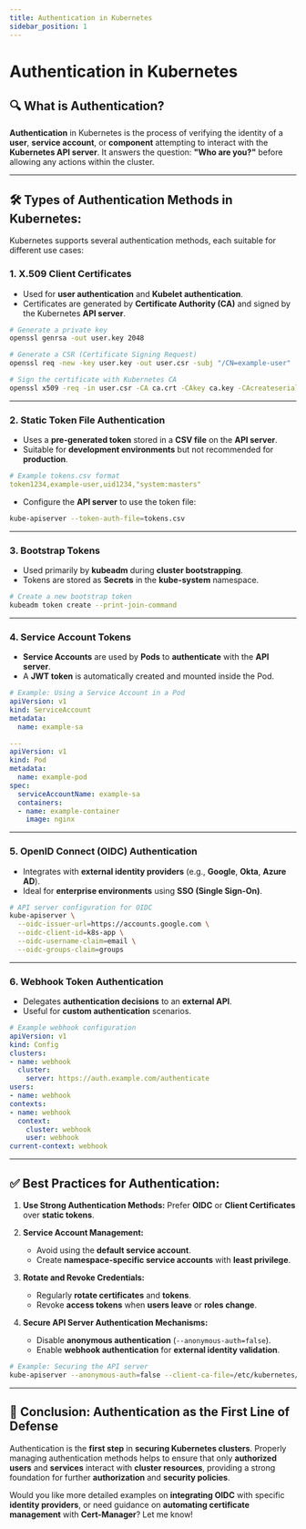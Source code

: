 ```yaml
---
title: Authentication in Kubernetes
sidebar_position: 1
---
```


# Authentication in Kubernetes

## 🔍 What is Authentication?

**Authentication** in Kubernetes is the process of verifying the identity of a **user**, **service account**, or **component** attempting to interact with the **Kubernetes API server**. It answers the question: **"Who are you?"** before allowing any actions within the cluster.

---

## 🛠️ **Types of Authentication Methods in Kubernetes:**

Kubernetes supports several authentication methods, each suitable for different use cases:

### 1. **X.509 Client Certificates**

- Used for **user authentication** and **Kubelet authentication**.
- Certificates are generated by **Certificate Authority (CA)** and signed by the Kubernetes **API server**.

```bash
# Generate a private key
openssl genrsa -out user.key 2048

# Generate a CSR (Certificate Signing Request)
openssl req -new -key user.key -out user.csr -subj "/CN=example-user"

# Sign the certificate with Kubernetes CA
openssl x509 -req -in user.csr -CA ca.crt -CAkey ca.key -CAcreateserial -out user.crt -days 365
```

---

### 2. **Static Token File Authentication**

- Uses a **pre-generated token** stored in a **CSV file** on the **API server**.
- Suitable for **development environments** but not recommended for **production**.

```yaml
# Example tokens.csv format
token1234,example-user,uid1234,"system:masters"
```

- Configure the **API server** to use the token file:

```bash
kube-apiserver --token-auth-file=tokens.csv
```

---

### 3. **Bootstrap Tokens**

- Used primarily by **kubeadm** during **cluster bootstrapping**.
- Tokens are stored as **Secrets** in the **kube-system** namespace.

```bash
# Create a new bootstrap token
kubeadm token create --print-join-command
```

---

### 4. **Service Account Tokens**

- **Service Accounts** are used by **Pods** to **authenticate** with the **API server**.
- A **JWT token** is automatically created and mounted inside the Pod.

```yaml
# Example: Using a Service Account in a Pod
apiVersion: v1
kind: ServiceAccount
metadata:
  name: example-sa

---
apiVersion: v1
kind: Pod
metadata:
  name: example-pod
spec:
  serviceAccountName: example-sa
  containers:
  - name: example-container
    image: nginx
```

---

### 5. **OpenID Connect (OIDC) Authentication**

- Integrates with **external identity providers** (e.g., **Google**, **Okta**, **Azure AD**).
- Ideal for **enterprise environments** using **SSO (Single Sign-On)**.

```bash
# API server configuration for OIDC
kube-apiserver \
  --oidc-issuer-url=https://accounts.google.com \
  --oidc-client-id=k8s-app \
  --oidc-username-claim=email \
  --oidc-groups-claim=groups
```

---

### 6. **Webhook Token Authentication**

- Delegates **authentication decisions** to an **external API**.
- Useful for **custom authentication** scenarios.

```yaml
# Example webhook configuration
apiVersion: v1
kind: Config
clusters:
- name: webhook
  cluster:
    server: https://auth.example.com/authenticate
users:
- name: webhook
contexts:
- name: webhook
  context:
    cluster: webhook
    user: webhook
current-context: webhook
```

---

## ✅ **Best Practices for Authentication:**

1. **Use Strong Authentication Methods:**
   Prefer **OIDC** or **Client Certificates** over **static tokens**.

2. **Service Account Management:**
   - Avoid using the **default service account**.
   - Create **namespace-specific service accounts** with **least privilege**.

3. **Rotate and Revoke Credentials:**
   - Regularly **rotate certificates** and **tokens**.
   - Revoke **access tokens** when **users leave** or **roles change**.

4. **Secure API Server Authentication Mechanisms:**
   - Disable **anonymous authentication** (`--anonymous-auth=false`).
   - Enable **webhook authentication** for **external identity validation**.

```bash
# Example: Securing the API server
kube-apiserver --anonymous-auth=false --client-ca-file=/etc/kubernetes/pki/ca.crt
```

---

## 🔐 **Conclusion: Authentication as the First Line of Defense**

Authentication is the **first step** in **securing Kubernetes clusters**. Properly managing authentication methods helps to ensure that only **authorized users** and **services** interact with **cluster resources**, providing a strong foundation for further **authorization** and **security policies**.

Would you like more detailed examples on **integrating OIDC** with specific **identity providers**, or need guidance on **automating certificate management** with **Cert-Manager**? Let me know!
